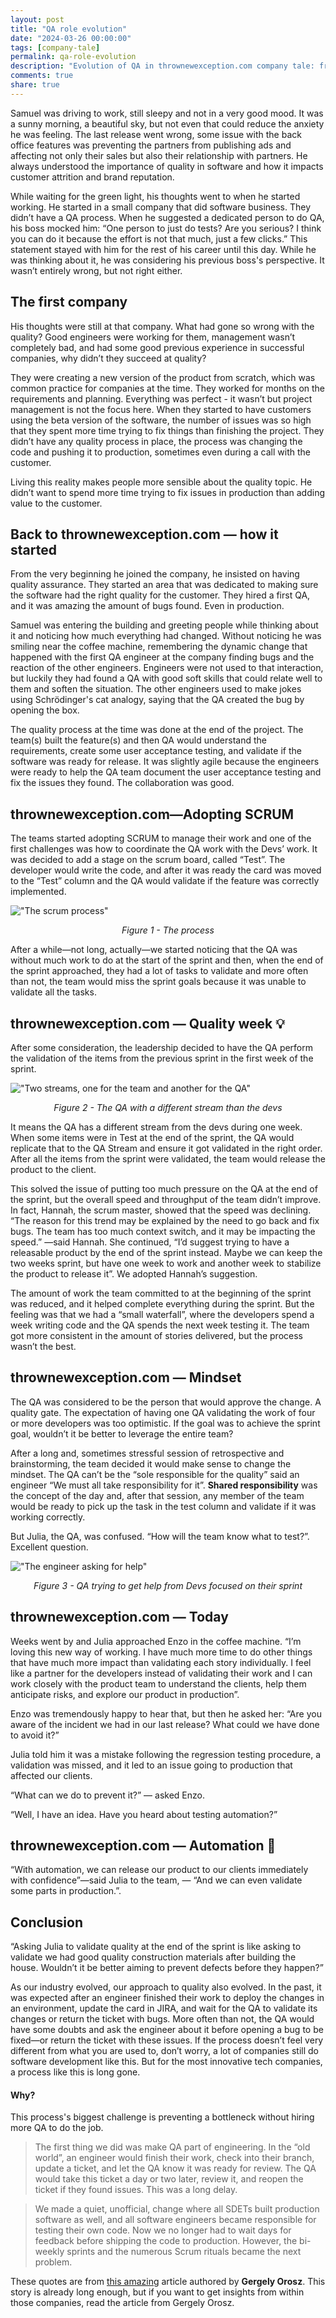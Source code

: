 ```yaml
---
layout: post
title: "QA role evolution"
date: "2024-03-26 00:00:00"
tags: [company-tale]
permalink: qa-role-evolution 
description: "Evolution of QA in thrownewexception.com company tale: from manual testing to better approach"
comments: true
share: true
---
```

Samuel was driving to work, still sleepy and not in a very good mood. It was a sunny morning, a beautiful sky, but not even that could reduce the anxiety he was feeling. The last release went wrong, some issue with the back office features was preventing the partners from publishing ads and affecting not only their sales but also their relationship with partners. He always understood the importance of quality in software and how it impacts customer attrition and brand reputation. 

While waiting for the green light, his thoughts went to when he started working. He started in a small company that did software business. They didn’t have a QA process. When he suggested a dedicated person to do QA, his boss mocked him: “One person to just do tests? Are you serious? I think you can do it because the effort is not that much, just a few clicks.” This statement stayed with him for the rest of his career until this day. While he was thinking about it, he was considering his previous boss's perspective. It wasn’t entirely wrong, but not right either. 

## The first company

His thoughts were still at that company. What had gone so wrong with the quality? Good engineers were working for them, management wasn’t completely bad, and had some good previous experience in successful companies, why didn’t they succeed at quality? 

They were creating a new version of the product from scratch, which was common practice for companies at the time. They worked for months on the requirements and planning. Everything was perfect - it wasn’t but project management is not the focus here. When they started to have customers using the beta version of the software, the number of issues was so high that they spent more time trying to fix things than finishing the project. They didn’t have any quality process in place, the process was changing the code and pushing it to production, sometimes even during a call with the customer. 

Living this reality makes people more sensible about the quality topic. He didn’t want to spend more time trying to fix issues in production than adding value to the customer. 

## Back to thrownewexception.com — how it started

From the very beginning he joined the company, he insisted on having quality assurance. They started an area that was dedicated to making sure the software had the right quality for the customer. They hired a first QA, and it was amazing the amount of bugs found. Even in production. 

Samuel was entering the building and greeting people while thinking about it and noticing how much everything had changed. Without noticing he was smiling near the coffee machine, remembering the dynamic change that happened with the first QA engineer at the company finding bugs and the reaction of the other engineers. Engineers were not used to that interaction, but luckily they had found a QA with good soft skills that could relate well to them and soften the situation. The other engineers used to make jokes using Schrödinger's cat analogy, saying that the QA created the bug by opening the box.

The quality process at the time was done at the end of the project. The team(s) built the feature(s) and then QA would understand the requirements, create some user acceptance testing, and validate if the software was ready for release. It was slightly agile because the engineers were ready to help the QA team document the user acceptance testing and fix the issues they found. The collaboration was good.

## thrownewexception.com—Adopting SCRUM

The teams started adopting SCRUM to manage their work and one of the first challenges was how to coordinate the QA work with the Devs’ work. It was decided to add a stage on the scrum board, called “Test”. The developer would write the code, and after it was ready the card was moved to the “Test” column and the QA would validate if the feature was correctly implemented.

!["The scrum process"](../../assets/img/posts/2024.03.26/figure-1-process.png)

<p style="text-align: center;"><em>Figure 1 - The process</em></p>

After a while—not long, actually—we started noticing that the QA was without much work to do at the start of the sprint and then, when the end of the sprint approached, they had a lot of tasks to validate and more often than not, the team would miss the sprint goals because it was unable to validate all the tasks. 

## thrownewexception.com — Quality week 💡

After some consideration, the leadership decided to have the QA perform the validation of the items from the previous sprint in the first week of the sprint. 

!["Two streams, one for the team and another for the QA"](../../assets/img/posts/2024.03.26/different-stream-qa.png)

<p style="text-align: center;"><em>Figure 2 - The QA with a different stream
  than the devs</em></p>

It means the QA has a different stream from the devs during one week. When some items were in Test at the end of the sprint, the QA would replicate that to the QA Stream and ensure it got validated in the right order. After all the items from the sprint were validated, the team would release the product to the client.

This solved the issue of putting too much pressure on the QA at the end of the sprint, but the overall speed and throughput of the team didn’t improve. In fact, Hannah, the scrum master, showed that the speed was declining. “The reason for this trend may be explained by the need to go back and fix bugs. The team has too much context switch, and it may be impacting the speed.” —said Hannah. She continued, “I’d suggest trying to have a releasable product by the end of the sprint instead. Maybe we can keep the two weeks sprint, but have one week to work and another week to stabilize the product to release it”. We adopted Hannah’s suggestion.

The amount of work the team committed to at the beginning of the sprint was reduced, and it helped complete everything during the sprint. But the feeling was that we had a “small waterfall”, where the developers spend a week writing code and the QA spends the next week testing it. The team got more consistent in the amount of stories delivered, but the process wasn’t the best. 

## thrownewexception.com — Mindset

The QA was considered to be the person that would approve the change. A quality gate. The expectation of having one QA validating the work of four or more developers was too optimistic. If the goal was to achieve the sprint goal, wouldn’t it be better to leverage the entire team?

After a long and, sometimes stressful session of retrospective and brainstorming, the team decided it would make sense to change the mindset. The QA can’t be the “sole responsible for the quality” said an engineer “We must all take responsibility for it”. **Shared responsibility** was the concept of the day and, after that session, any member of the team would be ready to pick up the task in the test column and validate if it was working correctly.

But Julia, the QA, was confused. “How will the team know what to test?”. Excellent question. 

!["The engineer asking for help"](../../assets/img/posts/2024.03.26/figure-3-ask-for-help.png)

<p style="text-align: center;"><em>Figure 3 - QA trying to get help from Devs focused on their sprint</em></p>

## thrownewexception.com — Today

Weeks went by and Julia approached Enzo in the coffee machine. “I’m loving this new way of working. I have much more time to do other things that have much more impact than validating each story individually. I feel like a partner for the developers instead of validating their work and I can work closely with the product team to understand the clients, help them anticipate risks, and explore our product in production”. 

Enzo was tremendously happy to hear that, but then he asked her: “Are you aware of the incident we had in our last release? What could we have done to avoid it?”

Julia told him it was a mistake following the regression testing procedure, a validation was missed, and it led to an issue going to production that affected our clients.

“What can we do to prevent it?” — asked Enzo.

“Well, I have an idea. Have you heard about testing automation?”

## thrownewexception.com — Automation 🤖

“With automation, we can release our product to our clients immediately with confidence”—said Julia to the team, — “And we can even validate some parts in production.”.

## Conclusion

“Asking Julia to validate quality at the end of the sprint is like asking to validate we had good quality construction materials after building the house. Wouldn’t it be better aiming to prevent defects before they happen?”

As our industry evolved, our approach to quality also evolved. In the past, it was expected after an engineer finished their work to deploy the changes in an environment, update the card in JIRA, and wait for the QA to validate its changes or return the ticket with bugs. More often than not, the QA would have some doubts and ask the engineer about it before opening a bug to be fixed—or return the ticket with these issues. If the process doesn’t feel very different from what you are used to, don’t worry, a lot of companies still do software development like this. But for the most innovative tech companies, a process like this is long gone. 

#### Why?

This process's biggest challenge is preventing a bottleneck without hiring more QA to do the job.

> The first thing we did was make QA part of engineering. In the “old world”, an engineer would finish their work, check into their branch, update a ticket, and let the QA know it was ready for review. The QA would take this ticket a day or two later, review it, and reopen the ticket if they found issues. This was a long delay.

> We made a quiet, unofficial, change where all SDETs built production software as well, and all software engineers became responsible for testing their own code. Now we no longer had to wait days for feedback before shipping the code to production. However, the bi-weekly sprints and the numerous Scrum rituals became the next problem.

These quotes are from [this amazing](https://blog.pragmaticengineer.com/project-management-at-big-tech/) article authored by **Gergely Orosz**. This story is already long enough, but if you want to get insights from within those companies, read the article from Gergely Orosz.
